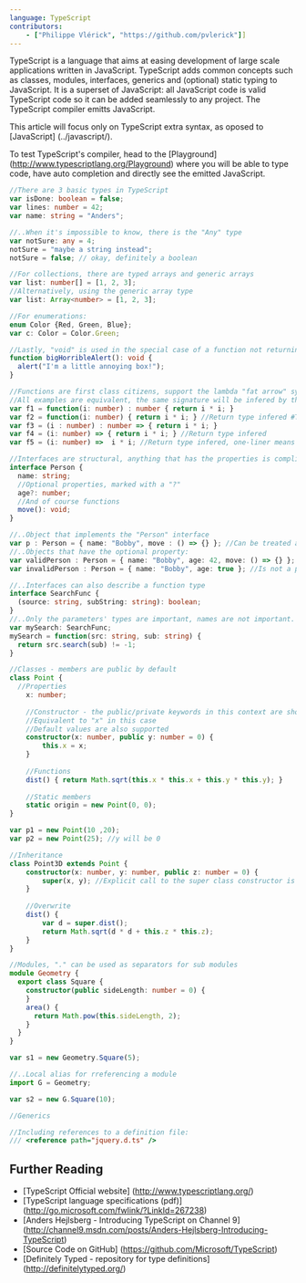 ```yaml
---
language: TypeScript
contributors:
    - ["Philippe Vlérick", "https://github.com/pvlerick"]]
---
```


TypeScript is a language that aims at easing development of large scale applications written in JavaScript.
TypeScript adds common concepts such as classes, modules, interfaces, generics and (optional) static typing to JavaScript.
It is a superset of JavaScript: all JavaScript code is valid TypeScript code so it can be added seamlessly to any project. The TypeScript compiler emitts JavaScript.

This article will focus only on TypeScript extra syntax, as oposed to [JavaScript] (../javascript/).

To test TypeScript's compiler, head to the [Playground] (http://www.typescriptlang.org/Playground) where you will be able to type code, have auto completion and directly see the emitted JavaScript.

```ts
//There are 3 basic types in TypeScript
var isDone: boolean = false;
var lines: number = 42;
var name: string = "Anders";

//..When it's impossible to know, there is the "Any" type
var notSure: any = 4;
notSure = "maybe a string instead";
notSure = false; // okay, definitely a boolean

//For collections, there are typed arrays and generic arrays
var list: number[] = [1, 2, 3];
//Alternatively, using the generic array type
var list: Array<number> = [1, 2, 3];

//For enumerations:
enum Color {Red, Green, Blue};
var c: Color = Color.Green;

//Lastly, "void" is used in the special case of a function not returning anything
function bigHorribleAlert(): void {
  alert("I'm a little annoying box!");
}

//Functions are first class citizens, support the lambda "fat arrow" syntax and use type inference
//All examples are equivalent, the same signature will be infered by the compiler, and same JavaScript will be emitted
var f1 = function(i: number) : number { return i * i; }
var f2 = function(i: number) { return i * i; } //Return type infered #TODO bug!
var f3 = (i : number) : number => { return i * i; }
var f4 = (i: number) => { return i * i; } //Return type infered
var f5 = (i: number) =>  i * i; //Return type infered, one-liner means no return keyword needed

//Interfaces are structural, anything that has the properties is compliant with the interface (duck typing)
interface Person {
  name: string;
  //Optional properties, marked with a "?"
  age?: number;
  //And of course functions
  move(): void;
}

//..Object that implements the "Person" interface
var p : Person = { name: "Bobby", move : () => {} }; //Can be treated as a Person since it has the name and age properties
//..Objects that have the optional property:
var validPerson : Person = { name: "Bobby", age: 42, move: () => {} };
var invalidPerson : Person = { name: "Bobby", age: true }; //Is not a person because age is not a number

//..Interfaces can also describe a function type
interface SearchFunc {
  (source: string, subString: string): boolean;
}
//..Only the parameters' types are important, names are not important.
var mySearch: SearchFunc;
mySearch = function(src: string, sub: string) {
  return src.search(sub) != -1;
}

//Classes - members are public by default
class Point {
  //Properties
	x: number;
	
	//Constructor - the public/private keywords in this context are shortcuts to generate the code for a property
	//Equivalent to "x" in this case
	//Default values are also supported
	constructor(x: number, public y: number = 0) {
		this.x = x;
	}
	
	//Functions
	dist() { return Math.sqrt(this.x * this.x + this.y * this.y); }
	
	//Static members
	static origin = new Point(0, 0);
}

var p1 = new Point(10 ,20);
var p2 = new Point(25); //y will be 0

//Inheritance
class Point3D extends Point {
	constructor(x: number, y: number, public z: number = 0) {
		super(x, y); //Explicit call to the super class constructor is mandatory
	}
	
	//Overwrite
	dist() {
		var d = super.dist();
		return Math.sqrt(d * d + this.z * this.z);
	}
}

//Modules, "." can be used as separators for sub modules
module Geometry {
  export class Square {
    constructor(public sideLength: number = 0) {
    }
    area() {
      return Math.pow(this.sideLength, 2);
    }
  }
}

var s1 = new Geometry.Square(5);

//..Local alias for rreferencing a module
import G = Geometry;

var s2 = new G.Square(10);

//Generics

//Including references to a definition file:
/// <reference path="jquery.d.ts" />

```

## Further Reading
 * [TypeScript Official website] (http://www.typescriptlang.org/)
 * [TypeScript language specifications (pdf)] (http://go.microsoft.com/fwlink/?LinkId=267238)
 * [Anders Hejlsberg - Introducing TypeScript on Channel 9] (http://channel9.msdn.com/posts/Anders-Hejlsberg-Introducing-TypeScript)
 * [Source Code on GitHub] (https://github.com/Microsoft/TypeScript)
 * [Definitely Typed - repository for type definitions] (http://definitelytyped.org/)
